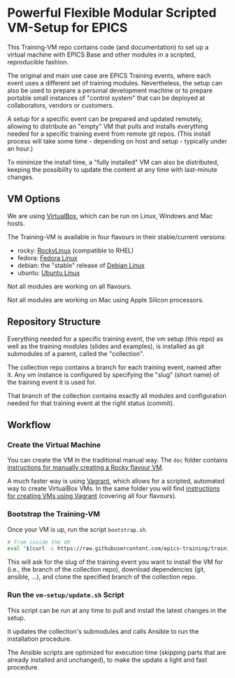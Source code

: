 # Powerful Flexible Modular Scripted VM-Setup for EPICS

This Training-VM repo contains code (and documentation)
to set up a virtual machine with EPICS Base and other modules
in a scripted, reproducible fashion.

The original and main use case are EPICS Training events,
where each event uses a different set of training modules.
Nevertheless, the setup can also be used
to prepare a personal development machine
or to prepare portable small instances of "control system"
that can be deployed at collaborators, vendors or customers.

A setup for a specific event can be prepared and updated remotely,
allowing to distribute an "empty" VM
that pulls and installs everything needed for a specific training event
from remote git repos.
(This install process will take some time - depending on host and setup -
typically under an hour.)

To minimize the install time,
a "fully installed" VM can also be distributed,
keeping the possibility to update the content at any time
with last-minute changes.

## VM Options

We are using [VirtualBox](https://www.oracle.com/virtualization/virtualbox/),
which can be run on Linux, Windows and Mac hosts.

The Training-VM is available in four flavours in their stable/current versions:
- rocky: [RockyLinux](https://rockylinux.org/) (compatible to RHEL)
- fedora: [Fedora Linux](https://fedoraproject.org/)
- debian: the "stable" release of [Debian Linux](https://www.debian.org/)
- ubuntu: [Ubuntu Linux](https://ubuntu.com/)

Not all modules are working on all flavours. 

Not all modules are working on Mac using Apple Silicon processors.

## Repository Structure

Everything needed for a specific training event,
the vm setup (this repo) as well as the training modules (slides and examples),
is installed as git submodules of a parent, called the "collection".

The collection repo contains a branch for each training event, named after it.
Any vm instance is configured
by specifying the "slug" (short name) of the training event it is used for.

That branch of the collection contains exactly all modules and configuration
needed for that training event at the right status (commit).

## Workflow

### Create the Virtual Machine

You can create the VM in the traditional manual way.
The `doc` folder contains
[instructions for manually creating a Rocky flavour VM](doc/creating-vm-from-scratch.md).

A much faster way is using [Vagrant](https://www.vagrantup.com/),
which allows for a scripted, automated way to create VirtualBox VMs.
In the same folder you will find
[instructions for creating VMs using Vagrant](doc/vagrant.md)
(covering all four flavours).

### Bootstrap the Training-VM

Once your VM is up, run the script `bootstrap.sh`.
```bash
# from inside the VM
eval "$(curl -L https://raw.githubusercontent.com/epics-training/training-vm/main/bootstrap.sh)"
```

This will ask for the slug of the training event
you want to install the VM for
(i.e., the branch of the collection repo),
download dependencies (git, ansible, ...),
and clone the specified branch of the collection repo.

### Run the `vm-setup/update.sh` Script

This script can be run at any time to pull and install
the latest changes in the setup.

It updates the collection's submodules
and calls Ansible to run the installation procedure.

The Ansible scripts are optimized for execution time
(skipping parts that are already installed and unchanged),
to make the update a light and fast procedure.
